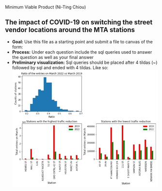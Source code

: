 Minimum Viable Product (Ni-Ting Chiou)

##  The impact of COVID-19 on switching the street vendor locations around the MTA stations
* **Goal:** Use this file as a starting point and submit a file to canvas of the form: 
* **Process:** Under each question include the sql queries used to answer the question as well as your final answer
* **Preliminary visualization:** Sql queries should be placed after 4 tildas (~) followed by sql and ended with 4 tildas. Like so:
![alt text](https://github.com/chiouNT/Metis_EDA/blob/main/image.jpg)
